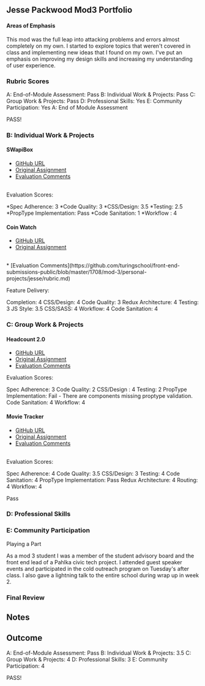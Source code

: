 ## Jesse Packwood Mod3 Portfolio
#### Areas of Emphasis

This mod was the full leap into attacking problems and errors almost completely on my own. I started to explore topics that weren't covered in class and implementing new ideas that I found on my own. I've put an emphasis on improving my design skills and increasing my understanding of user experience.

### Rubric Scores

A: End-of-Module Assessment: Pass
B: Individual Work & Projects: Pass
C: Group Work & Projects: Pass
D: Professional Skills: Yes
E: Community Participation: Yes
A: End of Module Assessment

PASS!

### B: Individual Work & Projects

#### SWapiBox

* [GitHub URL](https://github.com/jessepackwood/swapiBox)
* [Original Assignment](http://frontend.turing.io/projects/swapi-box.html)
* [Evaluation Comments](https://github.com/turingschool/front-end-submissions-public/blob/master/1708/mod-3/swapi/jessie.md)
<br>
Evaluation Scores:

*Spec Adherence: 3
*Code Quality: 3 
*CSS/Design: 3.5
*Testing: 2.5 
*PropType Implementation: Pass
*Code Sanitation: 1 
*Workflow : 4 

#### Coin Watch

* [GitHub URL](https://github.com/jessepackwood/CoinWatch)
* [Original Assignment](http://frontend.turing.io/projects/self-directed-project.html)
<br>
* [Evaluation Comments](https://github.com/turingschool/front-end-submissions-public/blob/master/1708/mod-3/personal-projects/jesse/rubric.md)

Feature Delivery:

Completion: 4
CSS/Design: 4
Code Quality: 3
Redux Architecture: 4
Testing: 3
JS Style: 3.5
CSS/SASS: 4
Workflow: 4
Code Sanitation: 4

### C: Group Work & Projects

#### Headcount 2.0

* [GitHub URL](https://github.com/JorgeEdPerezGa/headcount2.0)
* [Original Assignment](https://github.com/turingschool-examples/headcount2.0)
* [Evaluation Comments](https://github.com/turingschool/front-end-submissions-public/blob/master/1708/mod-3/headcount/jesse-jorge/scores.md)

Evaluation Scores:

Spec Adherence: 3 
Code Quality: 2 
CSS/Design : 4 
Testing: 2 
PropType Implementation: Fail - There are components missing proptype validation.
Code Sanitation: 4 
Workflow: 4 

#### Movie Tracker

* [GitHub URL](https://github.com/katiescruggs/movie-tracker-frontend)
* [Original Assignment](https://github.com/turingschool-examples/movie-tracker)
* [Evaluation Comments](https://github.com/turingschool/front-end-submissions-public/blob/master/1708/mod-3/movie-tracker/katie-jessie.md)
<br>
Evaluation Scores:

Spec Adherence: 4
Code Quality: 3.5
CSS/Design: 3
Testing: 4
Code Sanitation: 4
PropType Implementation: Pass
Redux Architecture: 4
Routing: 4
Workflow: 4

Pass
### D: Professional Skills

### E: Community Participation

Playing a Part

As a mod 3 student I was a member of the student advisory board and the front end lead of a Pahlka civic tech project. I attended guest speaker events and participated in the cold outreach program on Tuesday's after class. I also gave a lightning talk to the entire school during wrap up in week 2. 

### Final Review

## Notes

## Outcome

A: End-of-Module Assessment: Pass
B: Individual Work & Projects: 3.5
C: Group Work & Projects: 4
D: Professional Skills: 3
E: Community Participation: 4

PASS!

